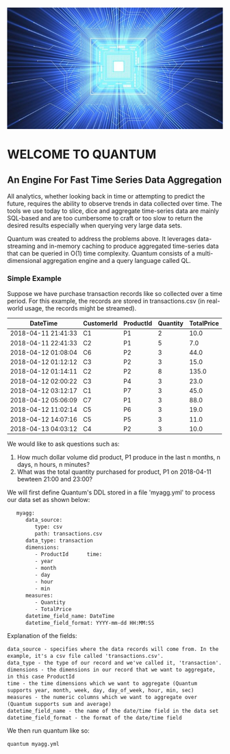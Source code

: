 ![ScreenShot](images/quantum.jpg)
<h1>WELCOME TO QUANTUM</h1>

<h2>An Engine For Fast Time Series Data Aggregation</h2>

All analytics, whether looking back in time or attempting to predict the future, requires the ability to observe trends in data collected over time.
The tools we use today to slice, dice and aggregate time-series data are mainly SQL-based and are too cumbersome to craft or too slow to return the
desired results especially when querying very large data sets.

Quantum was created to address the problems above. It leverages data-streaming and in-memory caching to produce aggregated time-series data that can
be queried in O(1) time complexity. Quantum consists of a multi-dimensional aggregation engine and a query language called QL. 

<h3>Simple Example</h3>

Suppose we have purchase transaction records like so collected over a time period.
For this example, the records are stored in transactions.csv (in real-world usage, the records might be streamed).

|DateTime|CustomerId|ProductId|Quantity|TotalPrice|
|------- |----------|---------|--------|----------|
|2018-04-11 21:41:33|C1|P1|2|10.0|
|2018-04-11 22:41:33|C2|P1|5|7.0|
|2018-04-12 01:08:04|C6|P2|3|44.0|
|2018-04-12 01:12:12|C3|P2|3|15.0|
|2018-04-12 01:14:11|C2|P2|8|135.0|
|2018-04-12 02:00:22|C3|P4|3|23.0|
|2018-04-12 03:12:17|C1|P7|3|45.0|
|2018-04-12 05:06:09|C7|P1|3|88.0|
|2018-04-12 11:02:14|C5|P6|3|19.0|
|2018-04-12 14:07:16|C5|P5|3|11.0|
|2018-04-13 04:03:12|C4|P2|3|10.0|

We would like to ask questions such as:

1. How much dollar volume did product, P1 produce in the last n months, n days, n hours, n minutes?
2. What was the total quantity purchased for product, P1 on 2018-04-11 bewteen 21:00 and 23:00?

We will first define Quantum's DDL stored in a file 'myagg.yml' to process our data set as shown below:
```
   myagg:
      data_source:
         type: csv
         path: transactions.csv
      data_type: transaction
      dimensions:
         - ProductId      time:
         - year
         - month
         - day
         - hour
         - min
      measures:
         - Quantity
         - TotalPrice
      datetime_field_name: DateTime
      datetime_field_format: YYYY-mm-dd HH:MM:SS
```

Explanation of the fields:

    data_source - specifies where the data records will come from. In the example, it's a csv file called 'transactions.csv'. 
    data_type - the type of our record and we've called it, 'transaction'.
    dimensions - the dimensions in our record that we want to aggregate, in this case ProductId
    time - the time dimensions which we want to aggregate (Quantum supports year, month, week, day, day_of_week, hour, min, sec)
    measures - the numeric columns which we want to aggregate over (Quantum supports sum and average)
    datetime_field_name - the name of the date/time field in the data set
    datetime_field_format - the format of the date/time field

We then run quantum like so:

    quantum myagg.yml




